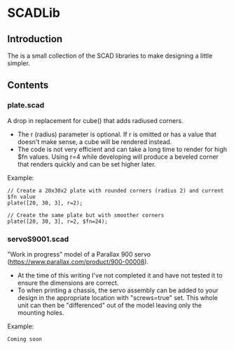 # SCADLib

## Introduction
The is a small collection of the SCAD libraries to make designing a little simpler.

## Contents

### plate.scad

A drop in replacement for cube() that adds radiused corners. 
* The r (radius) parameter is optional. If r is omitted or has a value that doesn't make sense, a cube will be rendered instead.
* The code is not very efficient and can take a long time to render for high $fn values. Using r=4 while developing will produce a beveled corner that renders quickly and can be set higher later.

Example:
```
// Create a 20x30x2 plate with rounded corners (radius 2) and current $fn value
plate([20, 30, 3], r=2);

// Create the same plate but with smoother corners
plate([20, 30, 3], r=2, $fn=24);
```

### servoS9001.scad

"Work in progress" model of a Parallax 900 servo (https://www.parallax.com/product/900-00008). 
* At the time of this writing I've not completed it and have not tested it to ensure the dimensions are correct.
* To when printing a chassis, the servo assembly can be added to your design in the appropriate location with "screws=true" set. This whole unit can then be "differenced" out of the model leaving only the mounting holes.

Example:
```
Coming soon
```

